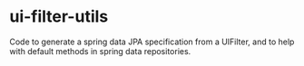 # ui-filter-utils

Code to generate a spring data JPA specification from
a UIFilter, and to help with default methods
in spring data repositories.
